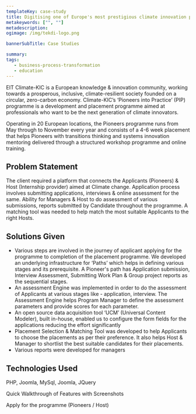 ```yaml
---
templateKey: case-study
title: Digitising one of Europe's most prestigious climate innovation programs
metakeywords: ["", ""]
metadescription: 
ogimage: /img/tekdi-logo.png

bannerSubTitle: Case Studies

summary: 
tags: 
   - business-process-transformation
   - education
---
```


EIT Climate-KIC is a European knowledge & innovation community, working towards a prosperous, inclusive, climate-resilient society founded on a circular, zero-carbon economy. Climate-KIC’s ‘Pioneers into Practice’ (PIP) programme is a development and placement programme aimed at professionals who want to be the next generation of climate innovators.

Operating in 20 European locations, the Pioneers programme runs from May through to November every year and consists of a 4-6 week placement that helps Pioneers with transitions thinking and systems innovation mentoring delivered through a structured workshop programme and online training.

## Problem Statement
The client required a platform that connects the Applicants (Pioneers) & Host (Internship provider) aimed at Climate change. Application process involves submitting applications, interviews & online assessment for the same. Ability for Managers & Host to do assessment of various submissions, reports submitted by Candidate throughout the programme. A matching tool was needed to help match the most suitable Applicants to the right Hosts.

## Solutions Given

* Various steps are involved in the journey of applicant applying for the programme to completion of the placement programme. We developed an underlying infrastructure for  ‘Paths’ which helps in defining various stages and its prerequisite. A Pioneer's path has  Application submission, Interview Assessment, Submitting Work Plan & Group project reports as the sequential stages. 
* An assessment Engine was implemented in order to do the assessment of Applicants at various stages like  -  application, interview. The Assessment Engine helps Program Manager to define the assessment parameters and  provide scores for each parameter.
* An open source data acquisition tool ‘UCM’ (Universal Content Modeler), built in-house, enabled us to configure the form fields for the applications reducing the effort significantly
* Placement Selection & Matching Tool was developed to help Applicants to choose the placements as per their preference. It also helps Host & Manager to shortlist the best suitable candidates for their placements.
* Various reports were developed for managers

## Technologies Used
PHP, Joomla, MySql, Joomla, JQuery

Quick Walkthrough of Features with Screenshots 

Apply for the programme (Pioneers / Host)










